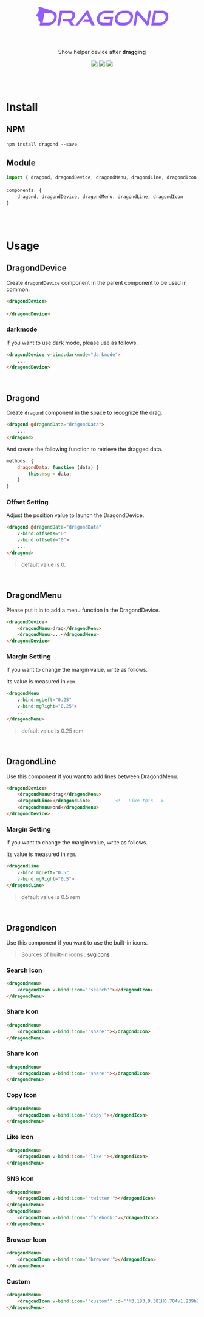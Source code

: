 
<br/>
<br/>

<p align="center">
  <img src="./dragond.png" width="350"/>
</p>
<br/>
<p align="center">
  Show helper device after <strong>dragging</strong>
  <br/>  
</p>

<p align="center">

 <img src="https://img.shields.io/npm/v/dragond?style=for-the-badge"/>
 <img src="https://img.shields.io/github/license/kyechan99/dragond?style=for-the-badge"/>
 <a href="/">
 	<img src="https://img.shields.io/badge/LIVE-DEMO-%235f5fff?style=for-the-badge"/>
 </a>
</p>



<br/>
<br/>



# Install
## NPM
```
npm install dragond --save
```

## Module
```js
import { dragond, dragondDevice, dragondMenu, dragondLine, dragondIcon } from 'dragond';

components: {
    dragond, dragondDevice, dragondMenu, dragondLine, dragondIcon
}
```

<br/>
<br/>



# Usage

## DragondDevice
Create `dragondDevice` component in the parent component to be used in common.

```html
<dragondDevice>
    ...
</dragondDevice>
```

### darkmode
If you want to use dark mode, please use as follows.

```html
<dragondDevice v-bind:darkmode="darkmode">
    ...
</dragondDevice>
```


<br/>


## Dragond
Create `dragond` component in the space to recognize the drag.

```html
<dragond @dragondData="dragondData">
    ...
</dragond>
```

And create the following function to retrieve the dragged data.
```js
methods: {
    dragondData: function (data) {
        this.msg = data;
    }
}
```

### Offset Setting
Adjust the position value to launch the DragondDevice.

```html
<dragond @dragondData="dragondData"
    v-bind:offsetX="0"
    v-bind:offsetY="0">
    ...
</dragond>
```

> default value is 0.


<br/>


## DragondMenu
Please put it in to add a menu function in the DragondDevice.

```html
<dragondDevice>
    <dragondMenu>drag</dragondMenu>
    <dragondMenu>...</dragondMenu>
</dragondDevice>
```

### Margin Setting
If you want to change the margin value, write as follows.

Its value is measured in `rem`.

```html
<dragondMenu
    v-bind:mgLeft="0.25"
    v-bind:mgRight="0.25">
    ...
</dragondMenu>
```

> default value is 0.25 rem


<br/>


## DragondLine
Use this component if you want to add lines between DragondMenu.

```html
<dragondDevice>
    <dragondMenu>drag</dragondMenu>
    <dragondLine></dragondLine>         <!-- Like this -->
    <dragondMenu>ond</dragondMenu>
</dragondDevice>
```

### Margin Setting
If you want to change the margin value, write as follows.

Its value is measured in `rem`.

```html
<dragondLine
    v-bind:mgLeft="0.5"
    v-bind:mgRight="0.5">
</dragondLine>
```

> default value is 0.5 rem


<br/>


## DragondIcon
Use this component if you want to use the built-in icons.

> Sources of built-in icons : [svgicons](http://svgicons.sparkk.fr/)

### Search Icon
```html
<dragondMenu>
    <dragondIcon v-bind:icon="'search'"></dragondIcon>
</dragondMenu>
```

### Share Icon
```html
<dragondMenu>
    <dragondIcon v-bind:icon="'share'"></dragondIcon>
</dragondMenu>
```

### Share Icon
```html
<dragondMenu>
    <dragondIcon v-bind:icon="'share'"></dragondIcon>
</dragondMenu>
```

### Copy Icon
```html
<dragondMenu>
    <dragondIcon v-bind:icon="'copy'"></dragondIcon>
</dragondMenu>
```

### Like Icon
```html
<dragondMenu>
    <dragondIcon v-bind:icon="'like'"></dragondIcon>
</dragondMenu>
```

### SNS Icon
```html
<dragondMenu>
    <dragondIcon v-bind:icon="'twitter'"></dragondIcon>
</dragondMenu>
<dragondMenu>
    <dragondIcon v-bind:icon="'facebook'"></dragondIcon>
</dragondMenu>
```

### Browser Icon
```html
<dragondMenu>
    <dragondIcon v-bind:icon="'browser'"></dragondIcon>
</dragondMenu>
```

### Custom
```html
<dragondMenu>
    <dragondIcon v-bind:icon="'custom'" :d="'M3.183,9.381H0.704v1.239h2.479V9.381z M2.989,16.135l0.876,0.877l1.752-1.754l-0.876-0.875L2.989,16.135z M17.012,3.866l-0.877-0.876l-1.752,1.752l0.875,0.876L17.012,3.866z M10.62,0.705H9.38v2.479h1.239V0.705z M5.618,4.742 L3.865,2.989L2.989,3.866l1.753,1.752L5.618,4.742z M14.383,15.258l1.752,1.754l0.877-0.877l-1.754-1.752L14.383,15.258z M9.38,19.297h1.239v-2.48H9.38V19.297z M16.816,9.381v1.239h2.479V9.381H16.816z M10,5.042c-2.738,0-4.958,2.22-4.958,4.958 c0,2.738,2.22,4.959,4.958,4.959c2.738,0,4.958-2.221,4.958-4.959C14.958,7.263,12.738,5.042,10,5.042z M10,13.727 c-2.058,0-3.726-1.668-3.726-3.727c0-2.058,1.668-3.726,3.726-3.726c2.059,0,3.727,1.668,3.727,3.726 C13.727,12.059,12.059,13.727,10,13.727z'"></dragondIcon>
</dragondMenu>
```
